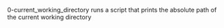 0-current_working_directory runs a script that prints the absolute path of the current working directory
